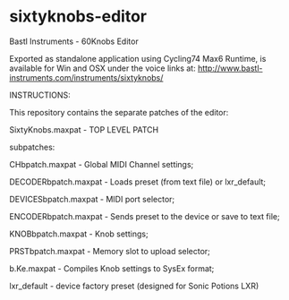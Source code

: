 # sixtyknobs-editor

Bastl Instruments - 60Knobs Editor 

Exported as standalone application using Cycling74 Max6 Runtime, is available for Win and OSX under the voice links at:
http://www.bastl-instruments.com/instruments/sixtyknobs/

INSTRUCTIONS:

This repository contains the separate patches of the editor:

SixtyKnobs.maxpat - TOP LEVEL PATCH

subpatches:

CHbpatch.maxpat - Global MIDI Channel settings;

DECODERbpatch.maxpat -  Loads preset (from text file) or lxr_default;

DEVICESbpatch.maxpat - MIDI port selector;

ENCODERbpatch.maxpat - Sends preset to the device or save to text file;

KNOBbpatch.maxpat - Knob settings;

PRSTbpatch.maxpat - Memory slot to upload selector;

b.Ke.maxpat - Compiles Knob settings to SysEx format;

lxr_default - device factory preset (designed for Sonic Potions LXR)
